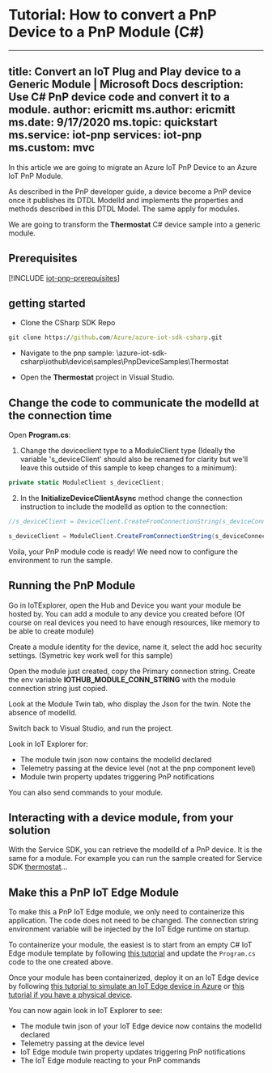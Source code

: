 # Tutorial: How to convert a PnP Device to a PnP Module (C#)

---

title: Convert an IoT Plug and Play device to a Generic Module | Microsoft Docs
description: Use C# PnP device code and convert it to a module.
author: ericmitt
ms.author: ericmitt
ms.date: 9/17/2020
ms.topic: quickstart
ms.service: iot-pnp
services: iot-pnp
ms.custom: mvc
---

In this article we are going to migrate an Azure IoT PnP Device to an Azure IoT PnP Module.

As described in the PnP developer guide, a device become a PnP device once it publishes its DTDL ModelId and implements the properties and methods described in this DTDL Model. The same apply for modules.

We are going to transform the **Thermostat** C# device sample into a generic module.

## Prerequisites

[!INCLUDE [iot-pnp-prerequisites](../../includes/iot-pnp-prerequisites.md)]

## getting started

- Clone the CSharp SDK Repo

```cmd
git clone https://github.com/Azure/azure-iot-sdk-csharp.git
```

- Navigate to the pnp sample:  <yourclone>\azure-iot-sdk-csharp\iothub\device\samples\PnpDeviceSamples\Thermostat

- Open the  **Thermostat** project in Visual Studio.

## Change the code to communicate the modelId at the connection time

Open **Program.cs**:

  1. Change the deviceclient type to a ModuleClient type (Ideally the variable 's_deviceClient' should also be renamed for clarity but we'll leave this outside of this sample to keep changes to a minimum):

  ```csharp
  private static ModuleClient s_deviceClient;
  ```

  2. In the **InitializeDeviceClientAsync** method change the connection instruction to include the modelId as option to the connection:

  ```csharp
  //s_deviceClient = DeviceClient.CreateFromConnectionString(s_deviceConnectionString, TransportType.Mqtt, options);

  s_deviceClient = ModuleClient.CreateFromConnectionString(s_deviceConnectionString, TransportType.Mqtt, options);
  ```

Voila, your PnP module code is ready! We need now to configure the environment to run the sample.

## Running the PnP Module

Go in IoTExplorer, open the Hub and Device you want your module be hosted by. You can add a module to any device you created before (Of course on real devices you need to have enough resources, like memory to be able to create module)

Create a module identity for the device, name it, select the add hoc security settings. (Symetric key work well for this sample)

Open the module just created, copy the Primary connection string. Create the env variable **IOTHUB_MODULE_CONN_STRING** with the module connection string just copied.

Look at the Module Twin tab, who display the Json for the twin. Note the absence of modelId.

Switch back to Visual Studio, and run the project.

Look in IoT Explorer for:

- The module twin json now contains the modelId declared
- Telemetry passing at the device level (not at the pnp component level)
- Module twin property updates triggering PnP notifications

You can also send commands to your module.

## Interacting with a device module, from your solution

With the Service SDK, you can retrieve the modelId of a PnP device. It is the same for a module.
For example you can run the sample created for Service SDK [thermostat](link)...


## Make this a PnP IoT Edge Module

To make this a PnP IoT Edge module, we only need to containerize this application. The code does not need to be changed. The connection string environment variable will be injected by the IoT Edge runtime on startup.

To containerize your module, the easiest is to start from an empty C# IoT Edge module template by following [this tutorial](https://docs.microsoft.com/en-us/azure/iot-edge/how-to-visual-studio-develop-module) and update the `Program.cs` code to the one created above.

Once your module has been containerized, deploy it on an IoT Edge device by following [this tutorial to simulate an IoT Edge device in Azure](https://docs.microsoft.com/en-us/azure/iot-edge/how-to-install-iot-edge-ubuntuvm) or [this tutorial if you have a physical device](https://docs.microsoft.com/en-us/azure/iot-edge/how-to-install-iot-edge-linux).

You can now again look in IoT Explorer to see:
- The module twin json of your IoT Edge device now contains the modelId declared
- Telemetry passing at the device level
- IoT Edge module twin property updates triggering PnP notifications
- The IoT Edge module reacting to your PnP commands


